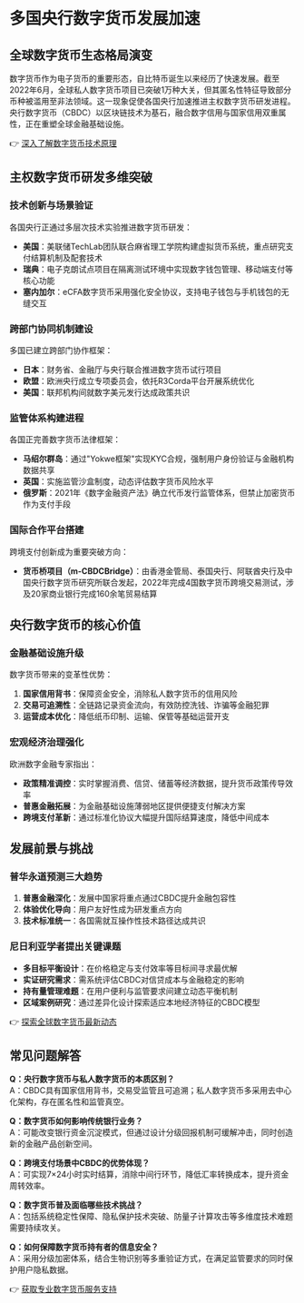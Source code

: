 # 多国央行数字货币发展加速

## 全球数字货币生态格局演变

数字货币作为电子货币的重要形态，自比特币诞生以来经历了快速发展。截至2022年6月，全球私人数字货币项目已突破1万种大关，但其匿名性特征导致部分币种被滥用至非法领域。这一现象促使各国央行加速推进主权数字货币研发进程。央行数字货币（CBDC）以区块链技术为基石，融合数字信用与国家信用双重属性，正在重塑全球金融基础设施。

👉 [深入了解数字货币技术原理](https://bit.ly/okx_welcome)

## 主权数字货币研发多维突破

### 技术创新与场景验证

各国央行正通过多层次技术实验推进数字货币研发：
- **美国**：美联储TechLab团队联合麻省理工学院构建虚拟货币系统，重点研究支付结算机制及配套技术
- **瑞典**：电子克朗试点项目在隔离测试环境中实现数字钱包管理、移动端支付等核心功能
- **塞内加尔**：eCFA数字货币采用强化安全协议，支持电子钱包与手机钱包的无缝交互

### 跨部门协同机制建设

多国已建立跨部门协作框架：
- **日本**：财务省、金融厅与央行联合推进数字货币试行项目
- **欧盟**：欧洲央行成立专项委员会，依托R3Corda平台开展系统优化
- **美国**：联邦机构间就数字美元发行达成政策共识

### 监管体系构建进程

各国正完善数字货币法律框架：
- **马绍尔群岛**：通过"Yokwe框架"实现KYC合规，强制用户身份验证与金融机构数据共享
- **英国**：实施监管沙盒制度，动态评估数字货币风险水平
- **俄罗斯**：2021年《数字金融资产法》确立代币发行监管体系，但禁止加密货币作为支付手段

### 国际合作平台搭建

跨境支付创新成为重要突破方向：
- **货币桥项目（m-CBDCBridge）**：由香港金管局、泰国央行、阿联酋央行及中国央行数字货币研究所联合发起，2022年完成4国数字货币跨境交易测试，涉及20家商业银行完成160余笔贸易结算

## 央行数字货币的核心价值

### 金融基础设施升级

数字货币带来的变革性优势：
1. **国家信用背书**：保障资金安全，消除私人数字货币的信用风险
2. **交易可追溯性**：全链路记录资金流向，有效防控洗钱、诈骗等金融犯罪
3. **运营成本优化**：降低纸币印制、运输、保管等基础运营开支

### 宏观经济治理强化

欧洲数字金融专家指出：
- **政策精准调控**：实时掌握消费、信贷、储蓄等经济数据，提升货币政策传导效率
- **普惠金融拓展**：为金融基础设施薄弱地区提供便捷支付解决方案
- **跨境支付革新**：通过标准化协议大幅提升国际结算速度，降低中间成本

## 发展前景与挑战

### 普华永道预测三大趋势
1. **普惠金融深化**：发展中国家将重点通过CBDC提升金融包容性
2. **体验优化导向**：用户友好性成为研发重点方向
3. **技术标准统一**：各国需就互操作性技术路径达成共识

### 尼日利亚学者提出关键课题
- **多目标平衡设计**：在价格稳定与支付效率等目标间寻求最优解
- **实证研究需求**：需系统评估CBDC对信贷成本与金融稳定的影响
- **持有量管理难题**：在用户便利与监管要求间建立动态平衡机制
- **区域案例研究**：通过差异化设计探索适应本地经济特征的CBDC模型

👉 [探索全球数字货币最新动态](https://bit.ly/okx_welcome)

## 常见问题解答

**Q：央行数字货币与私人数字货币的本质区别？**  
A：CBDC具有国家信用背书，交易受监管且可追溯；私人数字货币多采用去中心化架构，存在匿名性和监管真空。

**Q：数字货币如何影响传统银行业务？**  
A：可能改变银行资金沉淀模式，但通过设计分级回报机制可缓解冲击，同时创造新的金融产品创新空间。

**Q：跨境支付场景中CBDC的优势体现？**  
A：可实现7×24小时实时结算，消除中间行环节，降低汇率转换成本，提升资金周转效率。

**Q：数字货币普及面临哪些技术挑战？**  
A：包括系统稳定性保障、隐私保护技术突破、防量子计算攻击等多维度技术难题需要持续攻关。

**Q：如何保障数字货币持有者的信息安全？**  
A：采用分级加密体系，结合生物识别等多重验证方式，在满足监管要求的同时保护用户隐私数据。

👉 [获取专业数字货币服务支持](https://bit.ly/okx_welcome)